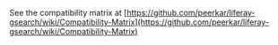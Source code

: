 See the compatibility matrix at [https://github.com/peerkar/liferay-gsearch/wiki/Compatibility-Matrix](https://github.com/peerkar/liferay-gsearch/wiki/Compatibility-Matrix)